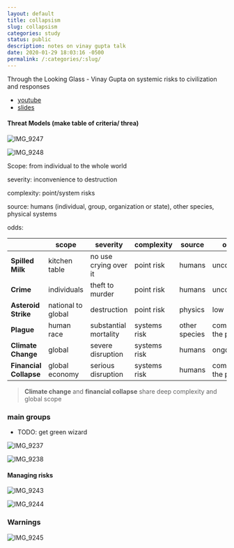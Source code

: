 ```yaml
---
layout: default
title: collapsism
slug: collapsism
categories: study
status: public
description: notes on vinay gupta talk
date: 2020-01-29 18:03:16 -0500
permalink: /:categories/:slug/
---
```


Through the Looking Glass - Vinay Gupta on systemic risks to civilization and responses

- [youtube](https://www.youtube.com/watch?v=jm5o-ughyD8&t=1278s)
- [slides](http://files.howtolivewiki.com/through_the_looking_glass_2010/Ireland%205.pdf)

#### Threat Models (make table of criteria/ threa)

![IMG_9247](/Users/nonlinear/Critical/nonlinear/assets/images/collapsism/IMG_9247.png)

![IMG_9248](/Users/nonlinear/Critical/nonlinear/assets/images/collapsism/IMG_9248.png)



Scope: from individual to the whole world

severity: inconvenience to destruction

complexity: point/system risks

source: humans (individual, group, organization or state), other species, physical systems

odds: 

|                        | scope              | severity              | complexity   | source        | odds               |
| ---------------------- | ------------------ | --------------------- | ------------ | ------------- | ------------------ |
| **Spilled Milk**       | kitchen table      | no use crying over it | point risk   | humans        | uncommon           |
| **Crime**              | individuals        | theft to murder       | point risk   | humans        | uncommon           |
| **Asteroid Strike**    | national to global | destruction           | point risk   | physics       | low                |
| **Plague**             | human race         | substantial mortality | systems risk | other species | common in the past |
| **Climate Change**     | global             | severe disruption     | systems risk | humans        | ongoing            |
| **Financial Collapse** | global economy     | serious disruption    | systems risk | humans        | common in the past |



>  **Climate change** and **financial collapse** share deep complexity and global scope




### main groups

- TODO: get green wizard

![IMG_9237](/Users/nonlinear/Critical/nonlinear/assets/images/collapsism/IMG_9237.png)

![IMG_9238](/Users/nonlinear/Critical/nonlinear/assets/images/collapsism/IMG_9238.png)



#### Managing risks



![IMG_9243](/Users/nonlinear/Critical/nonlinear/assets/images/collapsism/IMG_9243.png)

![IMG_9244](/Users/nonlinear/Critical/nonlinear/assets/images/collapsism/IMG_9244.png)



### Warnings

![IMG_9245](/Users/nonlinear/Critical/nonlinear/assets/images/collapsism/IMG_9245.png)


